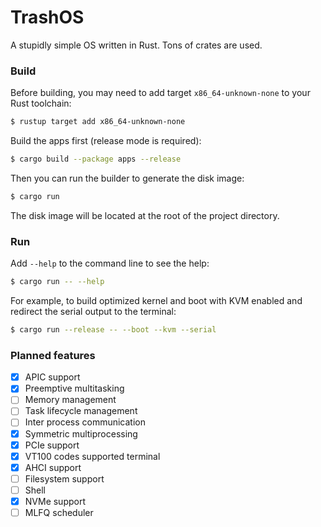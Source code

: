 # TrashOS

A stupidly simple OS written in Rust. Tons of crates are used.

### Build

Before building, you may need to add target `x86_64-unknown-none` to your Rust toolchain:

```bash
$ rustup target add x86_64-unknown-none
```

Build the apps first (release mode is required):

```bash
$ cargo build --package apps --release
```

Then you can run the builder to generate the disk image:

```bash
$ cargo run
```

The disk image will be located at the root of the project directory.

### Run

Add `--help` to the command line to see the help:

```bash
$ cargo run -- --help
```

For example, to build optimized kernel and boot with KVM enabled and redirect the serial output to the terminal:

```bash
$ cargo run --release -- --boot --kvm --serial
```

### Planned features

- [x] APIC support
- [x] Preemptive multitasking
- [ ] Memory management
- [ ] Task lifecycle management
- [ ] Inter process communication
- [x] Symmetric multiprocessing
- [x] PCIe support
- [x] VT100 codes supported terminal
- [x] AHCI support
- [ ] Filesystem support
- [ ] Shell
- [x] NVMe support
- [ ] MLFQ scheduler
